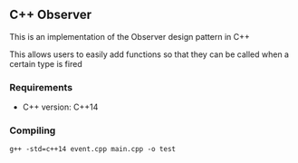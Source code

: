 ## C++ Observer

This is an implementation of the Observer design pattern in C++

This allows users to easily add functions so that they can be called when a certain type is fired

### Requirements

 - C++ version: C++14

### Compiling

`g++ -std=c++14 event.cpp main.cpp -o test`